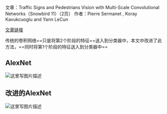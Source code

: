 文章：Traffic Signs and Pedestrians Vision with Multi-Scale Convolutional Networks（Snowbird 11）（2页）
作者：Pierre Sermanet , Koray Kavukcuoglu and Yann LeCun

[文章链接](http://blog.csdn.net/u010529217/article/details/38824509)

传统的卷积网络==只是将第2个阶段的特征==送入到分类器中，本文中改进了此方法，==同时将第1个阶段的特征送入到分类器中==


## AlexNet
![这里写图片描述](http://img.blog.csdn.net/20171129213438580?watermark/2/text/aHR0cDovL2Jsb2cuY3Nkbi5uZXQvd2M3ODE3MDgyNDk=/font/5a6L5L2T/fontsize/400/fill/I0JBQkFCMA==/dissolve/70/gravity/SouthEast)

## 改进的AlexNet
![这里写图片描述](http://img.blog.csdn.net/20180110095227636?watermark/2/text/aHR0cDovL2Jsb2cuY3Nkbi5uZXQvd2M3ODE3MDgyNDk=/font/5a6L5L2T/fontsize/400/fill/I0JBQkFCMA==/dissolve/70/gravity/SouthEast)
